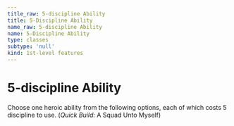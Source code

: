 ```yaml
---
title_raw: 5-discipline Ability
title: 5-Discipline Ability
name_raw: 5-discipline Ability
name: 5-Discipline Ability
type: classes
subtype: 'null'
kind: 1st-level features
---
```


# 5-discipline Ability

Choose one heroic ability from the following options, each of which costs 5 discipline to use. (*Quick Build:* A Squad Unto Myself)
